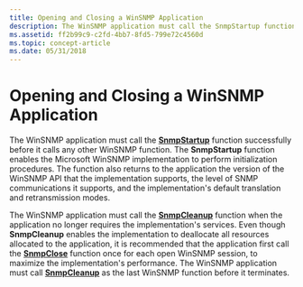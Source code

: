```yaml
---
title: Opening and Closing a WinSNMP Application
description: The WinSNMP application must call the SnmpStartup function successfully before it calls any other WinSNMP function.
ms.assetid: ff2b99c9-c2fd-4bb7-8fd5-799e72c4560d
ms.topic: concept-article
ms.date: 05/31/2018
---
```


# Opening and Closing a WinSNMP Application

The WinSNMP application must call the [**SnmpStartup**](/windows/desktop/api/Winsnmp/nf-winsnmp-snmpstartup) function successfully before it calls any other WinSNMP function. The **SnmpStartup** function enables the Microsoft WinSNMP implementation to perform initialization procedures. The function also returns to the application the version of the WinSNMP API that the implementation supports, the level of SNMP communications it supports, and the implementation's default translation and retransmission modes.

The WinSNMP application must call the [**SnmpCleanup**](/windows/desktop/api/Winsnmp/nf-winsnmp-snmpcleanup) function when the application no longer requires the implementation's services. Even though **SnmpCleanup** enables the implementation to deallocate all resources allocated to the application, it is recommended that the application first call the [**SnmpClose**](/windows/desktop/api/Winsnmp/nf-winsnmp-snmpclose) function once for each open WinSNMP session, to maximize the implementation's performance. The WinSNMP application must call [**SnmpCleanup**](/windows/desktop/api/Winsnmp/nf-winsnmp-snmpcleanup) as the last WinSNMP function before it terminates.

 

 





